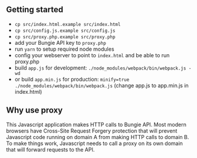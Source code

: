 ## Getting started

* `cp src/index.html.example src/index.html`
* `cp src/config.js.example src/config.js`
* `cp src/proxy.php.example src/proxy.php`
* add your Bungie API key to `proxy.php`
* run `yarn` to setup required node modules
* config your webserver to point to `index.html` and be able to run proxy.php
* build `app.js` for development:
    `./node_modules/webpack/bin/webpack.js -wd`
* or build `app.min.js` for production:
    `minify=true ./node_modules/webpack/bin/webpack.js`
    (change app.js to app.min.js in index.html)

## Why use proxy

This Javascript application makes HTTP calls to Bungie API. Most modern browsers have Cross-Site Request Forgery protection that will prevent Javascript code running on domain A from making HTTP calls to domain B. To make things work, Javascript needs to call a proxy on its own domain that will forward requests to the API.
